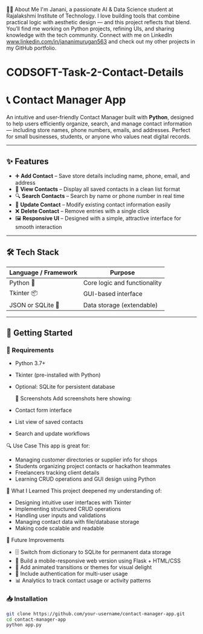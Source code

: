 🙋‍♀️ About Me I'm Janani, a passionate AI & Data Science student at Rajalakshmi Institute of Technology. I love building tools that combine practical logic with aesthetic design — and this project reflects that blend. You’ll find me working on Python projects, refining UIs, and sharing knowledge with the tech community. Connect with me on LinkedIn www.linkedin.com/in/jananimurugan563 and check out my other projects in my GitHub portfolio.

# CODSOFT-Task-2-Contact-Details

# 📞 Contact Manager App

An intuitive and user-friendly Contact Manager built with **Python**, designed to help users efficiently organize, search, and manage contact information — including store names, phone numbers, emails, and addresses. Perfect for small businesses, students, or anyone who values neat digital records.

---

## ✨ Features

- ➕ **Add Contact** – Save store details including name, phone, email, and address
- 📃 **View Contacts** – Display all saved contacts in a clean list format
- 🔍 **Search Contacts** – Search by name or phone number in real time
- 🔄 **Update Contact** – Modify existing contact information easily
- ❌ **Delete Contact** – Remove entries with a single click
- 🖼️ **Responsive UI** – Designed with a simple, attractive interface for smooth interaction

---

## 🛠️ Tech Stack

| Language / Framework | Purpose                     |
|----------------------|-----------------------------|
| Python 🐍            | Core logic and functionality |
| Tkinter 📦           | GUI-based interface          |
| JSON or SQLite 📁    | Data storage (extendable)    |

---

## 🚀 Getting Started

### 🔧 Requirements
- Python 3.7+
- Tkinter (pre-installed with Python)
- Optional: SQLite for persistent database

  📸 Screenshots
Add screenshots here showing:

- Contact form interface
- List view of saved contacts
- Search and update workflows

🔍 Use Case
This app is great for:
- Managing customer directories or supplier info for shops
- Students organizing project contacts or hackathon teammates
- Freelancers tracking client details
- Learning CRUD operations and GUI design using Python

🧠 What I Learned
This project deepened my understanding of:
- Designing intuitive user interfaces with Tkinter
- Implementing structured CRUD operations
- Handling user inputs and validations
- Managing contact data with file/database storage
- Making code scalable and readable

🌱 Future Improvements
- 🗄️ Switch from dictionary to SQLite for permanent data storage
- 📱 Build a mobile-responsive web version using Flask + HTML/CSS
- 🎨 Add animated transitions or themes for visual delight
- 🔐 Include authentication for multi-user usage
- 📊 Analytics to track contact usage or activity patterns

### 📥 Installation

```bash
git clone https://github.com/your-username/contact-manager-app.git
cd contact-manager-app
python app.py
